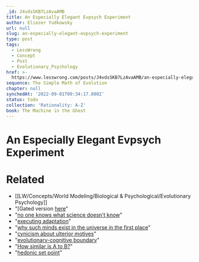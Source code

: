 ```yaml
---
_id: J4vdsSKB7LzAvaAMB
title: An Especially Elegant Evpsych Experiment
author: Eliezer Yudkowsky
url: null
slug: an-especially-elegant-evpsych-experiment
type: post
tags:
  - LessWrong
  - Concept
  - Post
  - Evolutionary_Psychology
href: >-
  https://www.lesswrong.com/posts/J4vdsSKB7LzAvaAMB/an-especially-elegant-evpsych-experiment
sequence: The Simple Math of Evolution
chapter: null
synchedAt: '2022-09-01T09:34:17.800Z'
status: todo
collection: 'Rationality: A-Z'
book: The Machine in the Ghost
---
```


# An Especially Elegant Evpsych Experiment


# Related

- [[LW/Concepts/World Modeling/Biological & Psychological/Evolutionary Psychology]]
- "[Gated version [here](https://www.sciencedirect.com/science/article/abs/pii/016230958990006X)"
- "[no one knows what science doesn't know](http://www.overcomingbias.com/2007/10/no-one-knows-wh.html)"
- "[executing adaptation](http://www.overcomingbias.com/2007/11/adaptation-exec.html)"
- "[why such minds exist in the universe in the first place](http://www.overcomingbias.com/2008/07/moral-miracle-o.html)"
- "[cynicism about ulterior motives](http://www.overcomingbias.com/2009/02/cynicism-in-evpsych-and-econ.html)"
- "[evolutionary-cognitive boundary](http://www.overcomingbias.com/2009/02/the-evolutionarycognitive-boundary.html)"
- "[How similar is A to B?](http://www.overcomingbias.com/2007/09/burdensome-deta.html)"
- "[hedonic set point](http://www.overcomingbias.com/2009/01/better-and-better.html)"